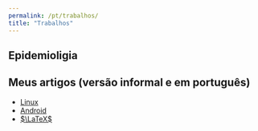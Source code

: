 ```yaml
---
permalink: /pt/trabalhos/
title: "Trabalhos"
---
```


## Epidemioligia


## Meus artigos (versão informal e em português)

* [Linux](/pt/linux/)
* [Android](/pt/linux/android/)
* [$\LaTeX$](/pt/pkg/latex/)
